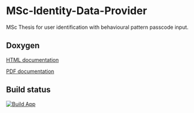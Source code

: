 # MSc-Identity-Data-Provider
MSc Thesis for user identification with behavioural pattern passcode input.

## Doxygen
[HTML documentation](https://rgryta.github.io/projects/msc/identity-data-provider/html/index.html)

[PDF documentation](https://rgryta.github.io/projects/msc/identity-data-provider/MSc-Identity-Data-Provider.pdf)

## Build status
[![Build App](https://github.com/rgryta/MSc-Identity-Data-Provider/actions/workflows/build.yml/badge.svg)](https://github.com/rgryta/MSc-Identity-Data-Provider/actions/workflows/build.yml)
